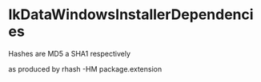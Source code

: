 # IkDataWindowsInstallerDependencies

Hashes are MD5 a SHA1 respectively

as produced by rhash -HM package.extension
